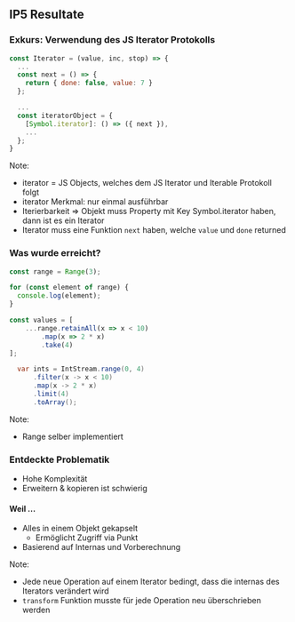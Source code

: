 ## IP5 Resultate 



### Exkurs: Verwendung des JS Iterator Protokolls
```js
const Iterator = (value, inc, stop) => {
  ...
  const next = () => {
    return { done: false, value: 7 }
  };

  ...
  const iteratorObject = {
    [Symbol.iterator]: () => ({ next }),
    ...
  };
}
```

Note:
- iterator = JS Objects, welches dem JS Iterator und Iterable Protokoll folgt
- iterator Merkmal: nur einmal ausführbar
- Iterierbarkeit => Objekt muss Property mit Key Symbol.iterator haben, dann ist es ein Iterator
- Iterator muss eine Funktion `next` haben, welche `value` und `done` returned




### Was wurde erreicht?
```js
const range = Range(3);

for (const element of range) {
  console.log(element);
}

const values = [
    ...range.retainAll(x => x < 10)
    	.map(x => 2 * x)
    	.take(4)
];
```

```java
  var ints = IntStream.range(0, 4)
      .filter(x -> x < 10)
      .map(x -> 2 * x)
      .limit(4)
      .toArray();
```

Note:
- Range selber implementiert



### Entdeckte Problematik 
- Hohe Komplexität 
- Erweitern & kopieren ist schwierig 
#### Weil ... <!-- .elements class="fragment" data-fragment-index="1" --> 
- Alles in einem Objekt gekapselt <!-- .elements class="fragment" data-fragment-index="1" --> 
  - Ermöglicht Zugriff via Punkt
- Basierend auf Internas und Vorberechnung <!-- .elements class="fragment" data-fragment-index="1" --> 

Note: 
- Jede neue Operation auf einem Iterator bedingt, dass die internas des Iterators verändert wird
- `transform` Funktion musste für jede Operation neu überschrieben werden <!-- .elements class="fragment" data-fragment-index="3" --> 
